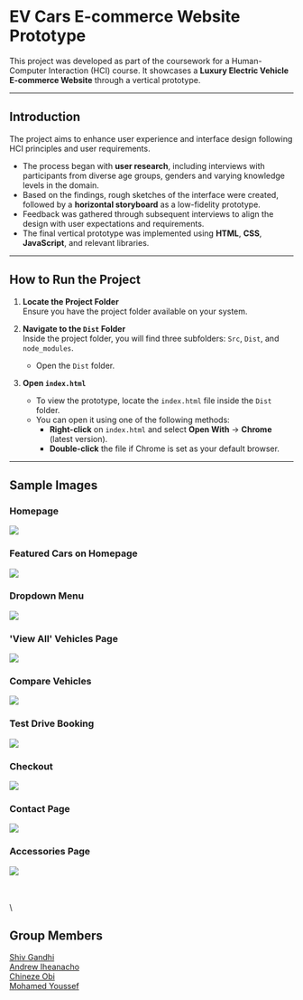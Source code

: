 # **EV Cars E-commerce Website Prototype**  
This project was developed as part of the coursework for a Human-Computer Interaction (HCI) course. It showcases a **Luxury Electric Vehicle E-commerce Website** through a vertical prototype.

---

## **Introduction**  
The project aims to enhance user experience and interface design following HCI principles and user requirements.  

- The process began with **user research**, including interviews with participants from diverse age groups, genders and varying knowledge levels in the domain.  
- Based on the findings, rough sketches of the interface were created, followed by a **horizontal storyboard** as a low-fidelity prototype.  
- Feedback was gathered through subsequent interviews to align the design with user expectations and requirements.  
- The final vertical prototype was implemented using **HTML**, **CSS**, **JavaScript**, and relevant libraries.  

---

## **How to Run the Project**  

1. **Locate the Project Folder**  
   Ensure you have the project folder available on your system.  

2. **Navigate to the `Dist` Folder**  
   Inside the project folder, you will find three subfolders: `Src`, `Dist`, and `node_modules`.  
   - Open the `Dist` folder.

3. **Open `index.html`**  
   - To view the prototype, locate the `index.html` file inside the `Dist` folder.  
   - You can open it using one of the following methods:  
     - **Right-click** on `index.html` and select **Open With** → **Chrome** (latest version).  
     - **Double-click** the file if Chrome is set as your default browser.  

---
## **Sample Images**

### **Homepage**
![](Sample-Images/1.png)

### **Featured Cars on Homepage**
![](Sample-Images/2.png)

### **Dropdown Menu**
![](Sample-Images/3.png)

### **'View All' Vehicles Page**
![](Sample-Images/4.png)

### **Compare Vehicles**
![](Sample-Images/5.png)

### **Test Drive Booking**
![](Sample-Images/6.png)

### **Checkout**
![](Sample-Images/7.png)

### **Contact Page**
![](Sample-Images/8.png)

### **Accessories Page**
![](Sample-Images/9.png)


\
\
\

## Group Members
[Shiv Gandhi](https://github.com/Shivv10) \
[Andrew Iheanacho](https://github.com/Andrew-Ih) \
[Chineze Obi](https://github.com/Chineze-prog) \
[Mohamed Youssef]()